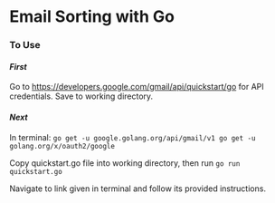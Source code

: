 # Email Sorting with Go
### To Use
#### _*First*_
Go to https://developers.google.com/gmail/api/quickstart/go for API credentials. Save to working directory.
#### _*Next*_
In terminal:
`go get -u google.golang.org/api/gmail/v1
go get -u golang.org/x/oauth2/google`

Copy quickstart.go file into working directory, then run `go run quickstart.go`

Navigate to link given in terminal and follow its provided instructions.